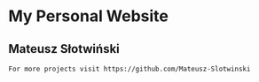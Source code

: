 # My Personal Website

## Mateusz Słotwiński
```
For more projects visit https://github.com/Mateusz-Slotwinski
```
